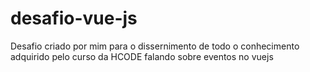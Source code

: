 # desafio-vue-js

Desafio criado por mim para o dissernimento de todo o conhecimento adquirido  pelo curso da HCODE falando sobre eventos no vuejs
